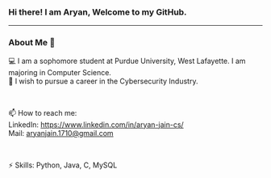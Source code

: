 ### Hi there! I am Aryan, Welcome to my GitHub.


<hr />




### About Me 🚀

💻 I am a sophomore student at Purdue University, West Lafayette. I am majoring in Computer Science.
<br />
🌱 I wish to pursue a career in the Cybersecurity Industry. 


<br />


📫 How to reach me: 
<br /> LinkedIn: https://www.linkedin.com/in/aryan-jain-cs/
<br /> Mail: aryanjain.1710@gmail.com


<br />

⚡ Skills: Python, Java, C, MySQL




<!--
**Aryan-Jain-1710/Aryan-Jain-1710** is a ✨ _special_ ✨ repository because its `README.md` (this file) appears on your GitHub profile.

Here are some ideas to get you started:

- 🔭 I’m currently working on ...
- 🌱 I’m currently learning ...
- 👯 I’m looking to collaborate on ...
- 🤔 I’m looking for help with ...
- 💬 Ask me about ...
- 📫 How to reach me: ...
- 😄 Pronouns: ...
- ⚡ Fun fact: ...
-->
